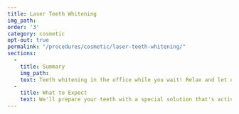 ```yaml
---
title: Laser Teeth Whitening
img_path:
order: '3'
category: cosmetic
opt-out: true
permalink: "/procedures/cosmetic/laser-teeth-whitening/"
sections:
  -
    title: Summary
    img_path:
    text: Teeth whitening in the office while you wait! Relax and let us do the work with an ultra-fast laser-activated tooth whitening system.
  -
    title: What to Expect
    text: We'll prepare your teeth with a special solution that's activated with our laser. Relax for a few minutes and you'll be ready to leave the office with dramatically whiter teeth. We'll give you important care instructions so you can have a lasting result!
---
```

